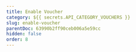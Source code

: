 ```yaml
---
title: Enable Voucher
category: ${{ secrets.API_CATEGORY_VOUCHERS }}
slug: enable-voucher
parentDoc: 63990b2ff90ceb006a5e59cc
hidden: false
order: 8
---
```

